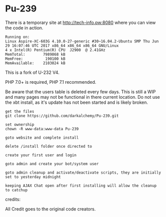 # Pu-239

There is a temporary site at http://tech-info.pw:8080 where you can view the code in action.

```
Running on:
Linux Aspire-XC-603G 4.10.0-27-generic #30~16.04.2-Ubuntu SMP Thu Jun 29 16:07:46 UTC 2017 x86_64 x86_64 x86_64 GNU/Linux
4 x Intel(R) Pentium(R) CPU  J2900  @ 2.41GHz
MemTotal:        7989868 kB
MemFree:          190100 kB
MemAvailable:    2103024 kB
```

This is a fork of U-232 V4.

PHP 7.0+ is required, PHP 7.1 recommended.

Be aware that the users table is deleted every few days. This is still a WIP and many pages may not be functional in there current location. Do not use the xbt install, as it's update has not been started and is likely broken.

```
get the files
git clone https://github.com/darkalchemy/Pu-239.git

set ownership
chown -R www-data:www-data Pu-239

goto website and complete install

delete /install folder once directed to

create your first user and login

goto admin and create your bot/system user

goto admin cleanup and activate/deactivate scripts, they are initially set to yesterday midnight

keeping AJAX Chat open after first installing will allow the cleanup to catchup
```


credits:

All Credit goes to the original code creators.
